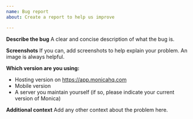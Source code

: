 ```yaml
---
name: Bug report
about: Create a report to help us improve

---
```


**Describe the bug**
A clear and concise description of what the bug is.

**Screenshots**
If you can, add screenshots to help explain your problem. An image is always helpful.

**Which version are you using:**
 - Hosting version on https://app.monicahq.com
 - Mobile version
 - A server you maintain yourself (if so, please indicate your current version of Monica)

**Additional context**
Add any other context about the problem here.
